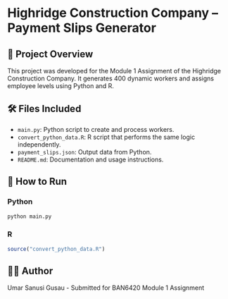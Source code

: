 # Highridge Construction Company – Payment Slips Generator

## 📌 Project Overview
This project was developed for the Module 1 Assignment of the Highridge Construction Company. It generates 400 dynamic workers and assigns employee levels using Python and R.

## 🛠 Files Included
- `main.py`: Python script to create and process workers.
- `convert_python_data.R`: R script that performs the same logic independently.
- `payment_slips.json`: Output data from Python.
- `README.md`: Documentation and usage instructions.

## 🚀 How to Run

### Python
```bash
python main.py
```

### R
```r
source("convert_python_data.R")
```

## 👨‍💻 Author
Umar Sanusi Gusau - Submitted for BAN6420 Module 1 Assignment
